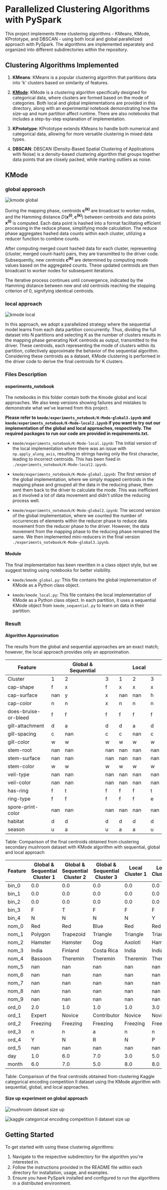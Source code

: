 # Parallelized Clustering Algorithms with PySpark

This project implements three clustering algorithms - KMeans, KMode, KPrototype, and DBSCAN - using both local and global parallelized approach with PySpark. The algorithms are implemented separately and organized into different subdirectories within the repository.

## Clustering Algorithms Implemented

1. **KMeans**: KMeans is a popular clustering algorithm that partitions data into 'k' clusters based on similarity of features.

2. [**KMode**](https://projects.cs.nott.ac.uk/ppxpj2/big-data-project/-/tree/main/kmode?ref_type=heads): KMode is a clustering algorithm specifically designed for categorical data, where clusters are formed based on the mode of categories. Both local and global implementations are provided in this directory, along with an experimental notebook demonstrating how the size-up and num partition affect runtime. There are also notebooks that includes a step-by-step explanation of implementation.

3. **KPrototype**: KPrototype extends KMeans to handle both numerical and categorical data, allowing for more versatile clustering in mixed data types.

4. **DBSCAN**: DBSCAN (Density-Based Spatial Clustering of Applications with Noise) is a density-based clustering algorithm that groups together data points that are closely packed, while marking outliers as noise.

## KMode
### global approach
![kmode global](assets/KMODE_global.drawio.png)

During the mapping phase, centroids $\mathbf{c^{(k)}}$ are broadcast to worker nodes, and the Hamming distance $D(\mathbf{x^{(i)}}, \mathbf{c^{(k)}})$ between centroids and data points $\mathbf{x^{(i)}}$ is computed. Each data point is hashed into a format facilitating efficient processing in the reduce phase, simplifying mode calculation. The reduce phase aggregates hashed data counts within each cluster, utilizing a reducer function to combine counts.

After computing merged count hashed data for each cluster, representing (cluster, merged count-hash) pairs, they are transmitted to the driver code. Subsequently, new centroids $\mathbf{c^{(k)}}$ are determined by computing mode values based on the aggregated counts. These updated centroids are then broadcast to worker nodes for subsequent iterations.

The iterative process continues until convergence, indicated by the Hamming distance between new and old centroids reaching the stopping criterion of 0, signifying identical centroids.


### local approach
![kmode local](assets/K-Mode-local.drawio.png)

In this approach, we adopt a parallelized strategy where the sequential model learns from each data partition concurrently. Thus, dividing the full dataset into N partitions and selecting K as the number of clusters results in the mapping phase generating NxK centroids as output, transmitted to the driver. These centroids, each representing the mode of clusters within its partition, collectively approximate the behavior of the sequential algorithm. Considering these centroids as a dataset, KMode clustering is performed in the driver code to derive the final centroids for K clusters.

### Files Description

#### experiments_notebook
The notebooks in this folder contain both the Kmode global and local approaches. We also keep versions showing failures and mistakes to demonstrate what we've learned from this project.

**Please refer to `kmode/experiments_notebook/K-Mode-global3.ipynb` and `kmode/experiments_notebook/K-Mode-local2.ipynb` if you want to try out our implementation of the global and local approaches, respectively. The required packages to run our code are provided in requirements.txt.**

- `kmode/experiments_notebook/K-Mode-local.ipynb`: The initial version of the local implementation where there was an issue with `np.apply_along_axis`, resulting in strings having only the first character, leading to incorrect centroids. This has been fixed in `./experiments_notebook/K-Mode-local2.ipynb`.

- `kmode/experiments_notebook/K-Mode-global.ipynb`: The first version of the global implementation, where we simply mapped centroids in the mapping phase and grouped all the data in the reducing phase, then sent them back to the driver to calculate the mode. This was inefficient as it involved a lot of data movement and didn't utilize the reducing process well.

- `kmode/experiments_notebook/K-Mode-global2.ipynb`: The second version of the global implementation, where we counted the number of occurrences of elements within the reducer phase to reduce data movement from the reducer phase to the driver. However, the data movement from the mapping phase to the reducing phase remained the same. We then implemented mini-reducers in the final version `./experiments_notebook/K-Mode-global3.ipynb`.

#### Module
The final implementation has been rewritten in a class object style, but we suggest testing using notebooks for better visibility.

- `kmode/kmode_global.py`: This file contains the global implementation of KMode as a Python class object.

- `kmode/kmode_local.py`: This file contains the local implementation of KMode as a Python class object. In each partition, it uses a sequential KMode object from `kmode_sequential.py` to learn on data in their partition.

### Result

#### Algorithm Approximation

The results from the global and sequential approaches are an exact match; however, the local approach provides only an approximation.

| Feature                  |  | Global & Sequential |  |  | Local |  |
|--------------------------|---------------------|---------------------|---------------------|-------|-------|-------|
| Cluster                  | 1                   | 2                   | 3                   | 1     | 2     | 3     |
| cap-shape                | f                   | x                   | f                   | x     | x     | x     |
| cap-surface              | nan                 | y                   | x                   | nan   | nan   | h     |
| cap-color                | n                   | n                   | x                   | n     | n     | n     |
| does-bruise-or-bleed     | f                   | f                   | f                   | f     | f     | f     |
| gill-attachment          | d                   | a                   | d                   | d     | a     | d     |
| gill-spacing             | c                   | nan                 | c                   | c     | nan   | c     |
| gill-color               | w                   | w                   | w                   | w     | w     | w     |
| stem-root                | nan                 | nan                 | nan                 | nan   | nan   | nan   |
| stem-surface             | nan                 | nan                 | nan                 | nan   | nan   | nan   |
| stem-color               | w                   | w                   | w                   | w     | w     | w     |
| veil-type                | nan                 | nan                 | nan                 | nan   | nan   | nan   |
| veil-color               | nan                 | nan                 | nan                 | nan   | nan   | nan   |
| has-ring                 | f                   | t                   | f                   | f     | f     | t     |
| ring-type                | f                   | f                   | f                   | f     | f     | e     |
| spore-print-color        | nan                 | nan                 | nan                 | nan   | nan   | nan   |
| habitat                  | d                   | d                   | d                   | d     | d     | d     |
| season                   | u                   | a                   | u                   | a     | a     | u     |

Table: Comparison of the final centroids obtained from clustering secondary mushroom dataset with KMode algorithm with sequential, global and local approach

| Feature | Global & Sequential Cluster 1 | Global & Sequential Cluster 2 | Global & Sequential Cluster 3 | Local Cluster 1 | Local Cluster 2 | Local Cluster 3 |
|---------|-------------------------------|-------------------------------|-------------------------------|-----------------|-----------------|-----------------|
| bin\_0  | 0.0                           | 0.0                           | 0.0                           | 0.0             | 0.0             | 0.0             |
| bin\_1  | 0.0                           | 0.0                           | 0.0                           | 0.0             | 0.0             | 0.0             |
| bin\_2  | 0.0                           | 0.0                           | 0.0                           | 0.0             | 0.0             | 0.0             |
| bin\_3  | F                             | T                             | F                             | F               | F               | T               |
| bin\_4  | N                             | N                             | N                             | N               | Y               | N               |
| nom\_0  | Red                           | Red                           | Blue                          | Red             | Red             | Blue            |
| nom\_1  | Polygon                       | Trapezoid                     | Triangle                      | Triangle        | Triangle        | Triangle        |
| nom\_2  | Hamster                       | Hamster                       | Dog                           | Axolotl         | Hamster         | Hamster         |
| nom\_3  | India                         | Finland                       | Costa Rica                    | India           | India           | India           |
| nom\_4  | Bassoon                       | Theremin                      | Theremin                      | Theremin        | Theremin        | Theremin        |
| nom\_5  | nan                           | nan                           | nan                           | nan             | nan             | nan             |
| nom\_6  | nan                           | nan                           | nan                           | nan             | nan             | nan             |
| nom\_7  | nan                           | nan                           | nan                           | nan             | nan             | nan             |
| nom\_8  | nan                           | nan                           | nan                           | nan             | nan             | nan             |
| nom\_9  | nan                           | nan                           | nan                           | nan             | nan             | nan             |
| ord\_0  | 2.0                           | 1.0                           | 1.0                           | 1.0             | 3.0             | 1.0             |
| ord\_1  | Expert                        | Novice                        | Contributor                   | Novice          | Novice          | Novice          |
| ord\_2  | Freezing                      | Freezing                      | Freezing                      | Freezing        | Freezing        | Freezing        |
| ord\_3  | n                             | n                             | a                             | n               | n               | a               |
| ord\_4  | Y                             | N                             | R                             | N               | P               | N               |
| ord\_5  | nan                           | nan                           | nan                           | nan             | nan             | nan             |
| day     | 1.0                           | 6.0                           | 7.0                           | 3.0             | 5.0             | 3.0             |
| month   | 6.0                           | 7.0                           | 5.0                           | 8.0             | 8.0             | 5.0             |

Table: Comparison of the final centroids obtained from clustering Kaggle categorical encoding competition II dataset using the KMode algorithm with sequential, global, and local approaches.

#### Size up experiment on global approach

![mushroom dataset size up](assets/kmode_mushroom_sizeup.png)

![kaggle categorical encoding competition II dataset size up](assets/kmode_kaggle_sizeup.png)

## Getting Started

To get started with using these clustering algorithms:

1. Navigate to the respective subdirectory for the algorithm you're interested in.
2. Follow the instructions provided in the README file within each directory for installation, usage, and examples.
3. Ensure you have PySpark installed and configured to run the algorithms in a distributed environment.